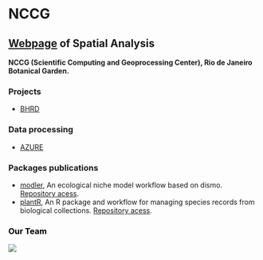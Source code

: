 # NCCG

## [Webpage](https://nccg.github.io/) of Spatial Analysis 

**NCCG (Scientific Computing and Geoprocessing Center), Rio de Janeiro Botanical Garden.**

### Projects 

- [BHRD](https://github.com/Projeto-BHRD-INMA)

### Data processing 

- [AZURE](https://portal.azure.com/#home)

### Packages publications 

- [modler](https://www.biorxiv.org/content/10.1101/2020.04.01.021105v1), An ecological niche model workflow based on dismo. [Repository acess](https://github.com/Model-R/modleR).
- [plantR](https://www.biorxiv.org/content/10.1101/2021.04.06.437754v1), An R package and workflow for managing species records from biological collections.  [Repository acess](https://github.com/LimaRAF/plantR).

###  <span style="color:black"> Our Team </span>

![](https://i.imgur.com/weXG4Am.png)





